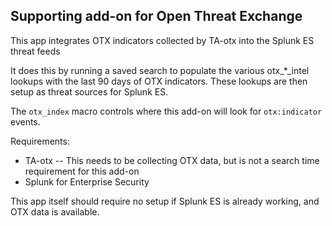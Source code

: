 Supporting add-on for Open Threat Exchange
-----------------------------------------

This app integrates OTX indicators collected by TA-otx into the Splunk ES threat feeds

It does this by running a saved search to populate the various otx_*_intel lookups with the last 90 days of OTX indicators. These lookups are then setup as threat sources for Splunk ES.

The `otx_index` macro controls where this add-on will look for `otx:indicator` events.

Requirements:

* TA-otx -- This needs to be collecting OTX data, but is not a search time requirement for this add-on
* Splunk for Enterprise Security

This app itself should require no setup if Splunk ES is already working, and OTX data is available.
